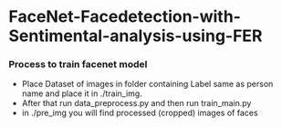 # FaceNet-Facedetection-with-Sentimental-analysis-using-FER

### Process to train facenet model
- Place Dataset of images in folder containing Label same as person name and place it in ./train_img.
- After that run data_preprocess.py and then run train_main.py
- in ./pre_img you will find processed (cropped) images of faces
